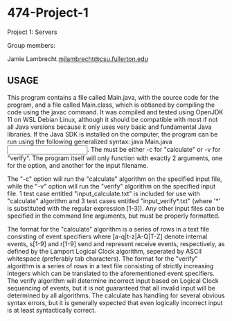# 474-Project-1
Project 1: Servers

Group members:

Jamie Lambrecht mjlambrecht@csu.fullerton.edu

## USAGE

This program contains a file called Main.java, with the source code for the program, and a file called Main.class, which is obtianed by compiling the code using the javac command. It was compiled and tested using OpenJDK 11 on WSL Debian Linux, although it should be compatible with most if not all Java versions because it only uses very basic and fundamental Java libraries. If the Java SDK is installed on the computer, the program can be run using the following generalized syntax: java Main.java <mode option> <input filename>. The <mode option> must be either -c for "calculate" or -v for "verify". The program itself will only function with exactly 2 arguments, one for the option, and another for the input filename. 

The "-c" option will run the "calculate" algorithm on the specified input file, while the "-v" option will run the "verify" algorithm on the specified input file. 1 test case entitled "input_calculate.txt" is included for use with "calculate" algorithm and 3 test cases entitled "input_verify*.txt" (where '*' is substituted with the regular expression [1-3]). Any other input files can be specified in the command line arguments, but must be properly formatted. 

The format for the "calculate" algorithm is a series of rows in a text file consisting of event specifiers where [a-q|t-z|A-Q|T-Z] denote internal events, s[1-9] and r[1-9] send and represent receive events, respectively, as defined by the Lamport Logical Clock algorithm, seperated by ASCII whitespace (preferably tab characters). The format for the "verify" algorithm is a series of rows in a text file consisting of strictly increasing integers which can be translated to the aforementioned event specifiers. The verify algorithm will determine incorrect input based on Logical Clock sequencing of events, but it is not guaranteed that all invalid input will be determined by all algorithms. The calculate has handling for several obvious syntax errors, but it is generally expected that even logically incorrect input is at least syntactically correct.